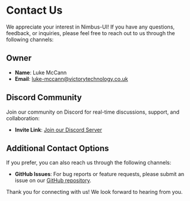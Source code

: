 # Contact Us

We appreciate your interest in Nimbus-UI! If you have any questions, feedback, or inquiries, please feel free to reach out to us through the following channels:

## Owner

- **Name**: Luke McCann
- **Email**: [luke-mccann@victorytechnology.co.uk](mailto:luke-mccann@victorytechnology.co.uk)

## Discord Community

Join our community on Discord for real-time discussions, support, and collaboration:

- **Invite Link**: [Join our Discord Server](https://discord.gg/n3f7fZ6p)

## Additional Contact Options

If you prefer, you can also reach us through the following channels:

- **GitHub Issues**: For bug reports or feature requests, please submit an issue on our [GitHub repository](https://github.com/nimbus-ui/nimbus-ui/issues).

Thank you for connecting with us! We look forward to hearing from you.
